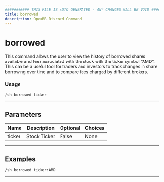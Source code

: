 ```yaml
---
########### THIS FILE IS AUTO GENERATED - ANY CHANGES WILL BE VOID ###########
title: borrowed
description: OpenBB Discord Command
---
```


# borrowed

This command allows the user to view the history of borrowed shares available and fees associated with the stock with the ticker symbol “AMD”. This can be a useful tool for traders and investors to track changes in share borrowing over time and to compare fees charged by different brokers.

### Usage

```python wordwrap
/sh borrowed ticker
```

---

## Parameters

| Name | Description | Optional | Choices |
| ---- | ----------- | -------- | ------- |
| ticker | Stock Ticker | False | None |


---

## Examples

```
/sh borrowed ticker:AMD
```

---
